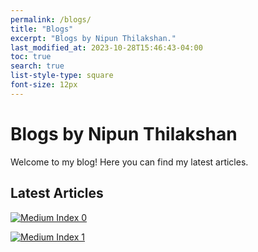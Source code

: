 ```yaml
---
permalink: /blogs/
title: "Blogs"
excerpt: "Blogs by Nipun Thilakshan."
last_modified_at: 2023-10-28T15:46:43-04:00
toc: true
search: true
list-style-type: square
font-size: 12px
---
```


# Blogs by Nipun Thilakshan

Welcome to my blog! Here you can find my latest articles.

## Latest Articles

[![Medium Index 0](https://github-readme-medium-recent-article.vercel.app/medium/@ngnthilakshan/0)](https://github-readme-medium-recent-article.vercel.app/medium/@ngnthilakshan/0)

[![Medium Index 1](https://github-readme-medium-recent-article.vercel.app/medium/@ngnthilakshan/1)](https://github-readme-medium-recent-article.vercel.app/medium/@ngnthilakshan/1)